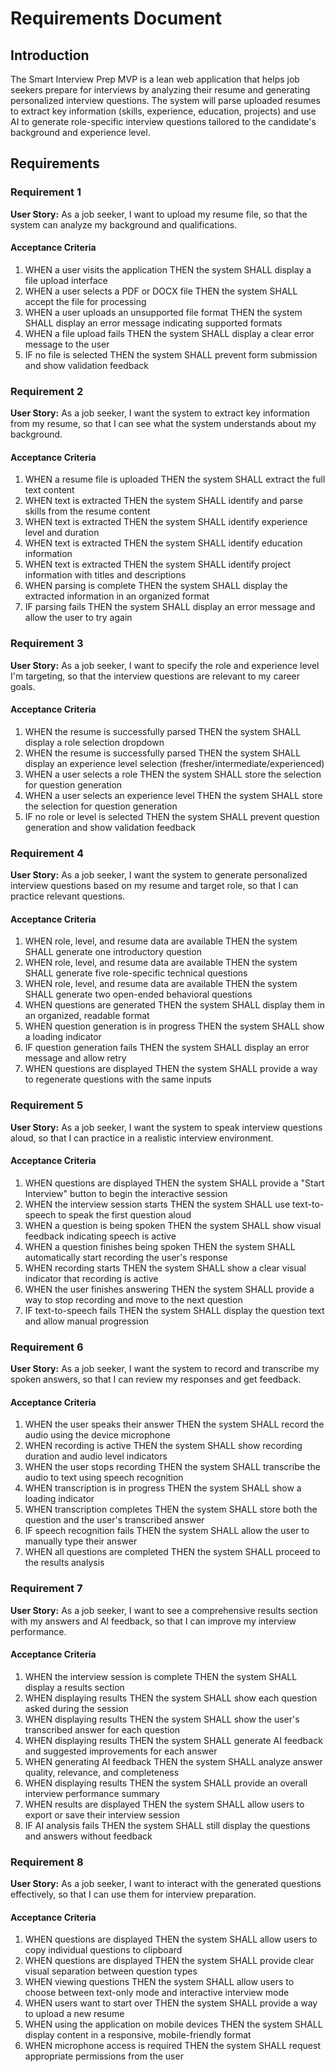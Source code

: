 # Requirements Document

## Introduction

The Smart Interview Prep MVP is a lean web application that helps job seekers prepare for interviews by analyzing their resume and generating personalized interview questions. The system will parse uploaded resumes to extract key information (skills, experience, education, projects) and use AI to generate role-specific interview questions tailored to the candidate's background and experience level.

## Requirements

### Requirement 1

**User Story:** As a job seeker, I want to upload my resume file, so that the system can analyze my background and qualifications.

#### Acceptance Criteria

1. WHEN a user visits the application THEN the system SHALL display a file upload interface
2. WHEN a user selects a PDF or DOCX file THEN the system SHALL accept the file for processing
3. WHEN a user uploads an unsupported file format THEN the system SHALL display an error message indicating supported formats
4. WHEN a file upload fails THEN the system SHALL display a clear error message to the user
5. IF no file is selected THEN the system SHALL prevent form submission and show validation feedback

### Requirement 2

**User Story:** As a job seeker, I want the system to extract key information from my resume, so that I can see what the system understands about my background.

#### Acceptance Criteria

1. WHEN a resume file is uploaded THEN the system SHALL extract the full text content
2. WHEN text is extracted THEN the system SHALL identify and parse skills from the resume content
3. WHEN text is extracted THEN the system SHALL identify experience level and duration
4. WHEN text is extracted THEN the system SHALL identify education information
5. WHEN text is extracted THEN the system SHALL identify project information with titles and descriptions
6. WHEN parsing is complete THEN the system SHALL display the extracted information in an organized format
7. IF parsing fails THEN the system SHALL display an error message and allow the user to try again

### Requirement 3

**User Story:** As a job seeker, I want to specify the role and experience level I'm targeting, so that the interview questions are relevant to my career goals.

#### Acceptance Criteria

1. WHEN the resume is successfully parsed THEN the system SHALL display a role selection dropdown
2. WHEN the resume is successfully parsed THEN the system SHALL display an experience level selection (fresher/intermediate/experienced)
3. WHEN a user selects a role THEN the system SHALL store the selection for question generation
4. WHEN a user selects an experience level THEN the system SHALL store the selection for question generation
5. IF no role or level is selected THEN the system SHALL prevent question generation and show validation feedback

### Requirement 4

**User Story:** As a job seeker, I want the system to generate personalized interview questions based on my resume and target role, so that I can practice relevant questions.

#### Acceptance Criteria

1. WHEN role, level, and resume data are available THEN the system SHALL generate one introductory question
2. WHEN role, level, and resume data are available THEN the system SHALL generate five role-specific technical questions
3. WHEN role, level, and resume data are available THEN the system SHALL generate two open-ended behavioral questions
4. WHEN questions are generated THEN the system SHALL display them in an organized, readable format
5. WHEN question generation is in progress THEN the system SHALL show a loading indicator
6. IF question generation fails THEN the system SHALL display an error message and allow retry
7. WHEN questions are displayed THEN the system SHALL provide a way to regenerate questions with the same inputs

### Requirement 5

**User Story:** As a job seeker, I want the system to speak interview questions aloud, so that I can practice in a realistic interview environment.

#### Acceptance Criteria

1. WHEN questions are displayed THEN the system SHALL provide a "Start Interview" button to begin the interactive session
2. WHEN the interview session starts THEN the system SHALL use text-to-speech to speak the first question aloud
3. WHEN a question is being spoken THEN the system SHALL show visual feedback indicating speech is active
4. WHEN a question finishes being spoken THEN the system SHALL automatically start recording the user's response
5. WHEN recording starts THEN the system SHALL show a clear visual indicator that recording is active
6. WHEN the user finishes answering THEN the system SHALL provide a way to stop recording and move to the next question
7. IF text-to-speech fails THEN the system SHALL display the question text and allow manual progression

### Requirement 6

**User Story:** As a job seeker, I want the system to record and transcribe my spoken answers, so that I can review my responses and get feedback.

#### Acceptance Criteria

1. WHEN the user speaks their answer THEN the system SHALL record the audio using the device microphone
2. WHEN recording is active THEN the system SHALL show recording duration and audio level indicators
3. WHEN the user stops recording THEN the system SHALL transcribe the audio to text using speech recognition
4. WHEN transcription is in progress THEN the system SHALL show a loading indicator
5. WHEN transcription completes THEN the system SHALL store both the question and the user's transcribed answer
6. IF speech recognition fails THEN the system SHALL allow the user to manually type their answer
7. WHEN all questions are completed THEN the system SHALL proceed to the results analysis

### Requirement 7

**User Story:** As a job seeker, I want to see a comprehensive results section with my answers and AI feedback, so that I can improve my interview performance.

#### Acceptance Criteria

1. WHEN the interview session is complete THEN the system SHALL display a results section
2. WHEN displaying results THEN the system SHALL show each question asked during the session
3. WHEN displaying results THEN the system SHALL show the user's transcribed answer for each question
4. WHEN displaying results THEN the system SHALL generate AI feedback and suggested improvements for each answer
5. WHEN generating AI feedback THEN the system SHALL analyze answer quality, relevance, and completeness
6. WHEN displaying results THEN the system SHALL provide an overall interview performance summary
7. WHEN results are displayed THEN the system SHALL allow users to export or save their interview session
8. IF AI analysis fails THEN the system SHALL still display the questions and answers without feedback

### Requirement 8

**User Story:** As a job seeker, I want to interact with the generated questions effectively, so that I can use them for interview preparation.

#### Acceptance Criteria

1. WHEN questions are displayed THEN the system SHALL allow users to copy individual questions to clipboard
2. WHEN questions are displayed THEN the system SHALL provide clear visual separation between question types
3. WHEN viewing questions THEN the system SHALL allow users to choose between text-only mode and interactive interview mode
4. WHEN users want to start over THEN the system SHALL provide a way to upload a new resume
5. WHEN using the application on mobile devices THEN the system SHALL display content in a responsive, mobile-friendly format
6. WHEN microphone access is required THEN the system SHALL request appropriate permissions from the user
